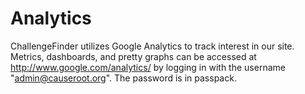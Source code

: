 # Analytics
ChallengeFinder utilizes Google Analytics to track interest in our site. Metrics, dashboards, and pretty graphs can be accessed at http://www.google.com/analytics/ by logging in with the username "admin@causeroot.org". The password is in passpack.
